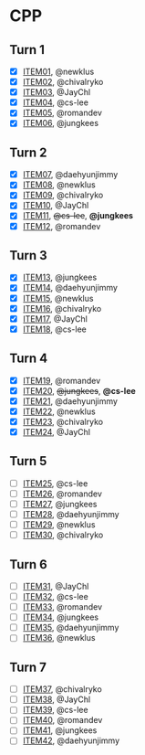 # CPP

## Turn 1
- [x] [ITEM01](ITEM01.md), @newklus
- [x] [ITEM02](ITEM02.md), @chivalryko
- [x] [ITEM03](ITEM03.md), @JayChl
- [x] [ITEM04](ITEM04.md), @cs-lee
- [x] [ITEM05](ITEM05.md), @romandev
- [x] [ITEM06](ITEM06.md), @jungkees

## Turn 2
- [x] [ITEM07](ITEM07.md), @daehyunjimmy
- [x] [ITEM08](ITEM08.md), @newklus
- [x] [ITEM09](ITEM09.md), @chivalryko
- [x] [ITEM10](ITEM10.md), @JayChl
- [x] [ITEM11](ITEM11.md), <del>@cs-lee</del>, <b>@jungkees</b>
- [x] [ITEM12](ITEM12.md), @romandev

## Turn 3
- [x] [ITEM13](ITEM13.md), @jungkees
- [x] [ITEM14](ITEM14.md), @daehyunjimmy
- [x] [ITEM15](ITEM15.md), @newklus
- [x] [ITEM16](ITEM16.md), @chivalryko
- [x] [ITEM17](ITEM17.md), @JayChl
- [x] [ITEM18](ITEM18.md), @cs-lee

## Turn 4
- [x] [ITEM19](ITEM19.md), @romandev
- [x] [ITEM20](ITEM20.md), <del>@jungkees</del>, <b>@cs-lee</b>
- [x] [ITEM21](ITEM21.md), @daehyunjimmy
- [x] [ITEM22](ITEM22.md), @newklus
- [x] [ITEM23](ITEM23.md), @chivalryko
- [x] [ITEM24](ITEM24.md), @JayChl

## Turn 5
- [ ] [ITEM25](ITEM25.md), @cs-lee
- [ ] [ITEM26](ITEM26.md), @romandev
- [ ] [ITEM27](ITEM27.md), @jungkees
- [ ] [ITEM28](ITEM28.md), @daehyunjimmy
- [ ] [ITEM29](ITEM29.md), @newklus
- [ ] [ITEM30](ITEM30.md), @chivalryko

## Turn 6
- [ ] [ITEM31](ITEM31.md), @JayChl
- [ ] [ITEM32](ITEM32.md), @cs-lee
- [ ] [ITEM33](ITEM33.md), @romandev
- [ ] [ITEM34](ITEM34.md), @jungkees
- [ ] [ITEM35](ITEM35.md), @daehyunjimmy
- [ ] [ITEM36](ITEM36.md), @newklus

## Turn 7
- [ ] [ITEM37](ITEM37.md), @chivalryko
- [ ] [ITEM38](ITEM38.md), @JayChl
- [ ] [ITEM39](ITEM39.md), @cs-lee
- [ ] [ITEM40](ITEM40.md), @romandev
- [ ] [ITEM41](ITEM41.md), @jungkees
- [ ] [ITEM42](ITEM42.md), @daehyunjimmy
